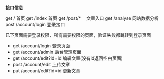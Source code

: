 **接口信息**

get /         首页
get /index    首页
get /post/*　 文章入口
get /analyse  网站数据分析
post /account/login  登录接口 

已下页面需要登录权限，所有需要权限的页面，验证失败都跳转到登录页面

* get /account/login 登录页面
* get /account/admin 后台管理页面
* get /account/edit?id=id 编辑文章(没有id返回空白页面)
* post /account/edit 上传文章
* put /account/edit?id=id 更新文章
